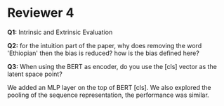 # Reviewer 4

**Q1:** Intrinsic and Extrinsic Evaluation

**Q2:** for the intuition part of the paper, why does removing the word 'Ethiopian' then the bias is reduced? how is the bias defined here?

**Q3:**  When using the BERT as encoder, do you use the [cls] vector as the latent space point?

We added an MLP layer on the top of BERT [cls]. We also explored the pooling of the sequence representation, the performance was similar.
